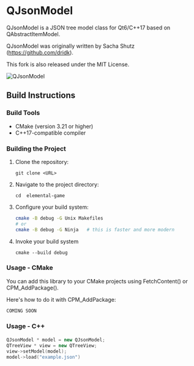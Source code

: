 # QJsonModel
QJsonModel is a JSON tree model class for Qt6/C++17 based on QAbstractItemModel.

QJsonModel was originally written by Sacha Shutz (https://github.com/dridk).

This fork is also released under the MIT License.


![QJsonModel](https://gitea.beniquez.me/sdaveb/QJsonModel/raw/branch/master/screen.png)

## Build Instructions

### Build Tools 
- CMake (version 3.21 or higher)
- C++17-compatible compiler

### Building the Project
1. Clone the repository:
    ```
    git clone <URL>
    ```

2. Navigate to the project directory:
    ```
    cd  elemental-game
    ```
3. Configure your build system:
    ```bash
    cmake -B debug -G Unix Makefiles
    # or
    cmake -B debug -G Ninja   # this is faster and more modern
    ```
4. Invoke your build system
    ```
    cmake --build debug
    ```
### Usage - CMake

You can add this library to your CMake projects using FetchContent() 
or CPM_AddPackage().

Here's how to do it with CPM_AddPackage:

```
COMING SOON
```

### Usage - C++

#### 
```cpp
QJsonModel * model = new QJsonModel;
QTreeView * view = new QTreeView;
view->setModel(model);
model->load("example.json")
```

